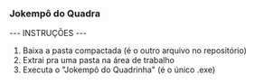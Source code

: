 ### Jokempô do Quadra ###

--- INSTRUÇÕES ---

1) Baixa a pasta compactada (é o outro arquivo no repositório)
2) Extrai pra uma pasta na área de trabalho
3) Executa o "Jokempô do Quadrinha" (é o único .exe)
